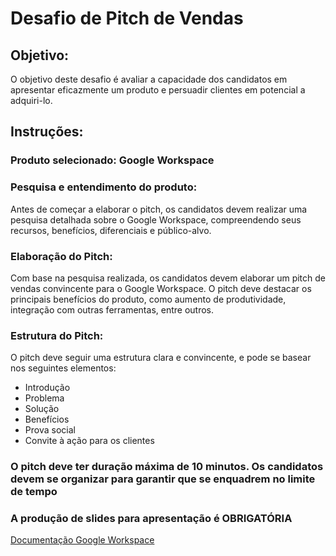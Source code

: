# Desafio de Pitch de Vendas
## Objetivo:
O objetivo deste desafio é avaliar a capacidade dos candidatos em apresentar eficazmente um produto e persuadir clientes em potencial a adquiri-lo.
## Instruções:
### Produto selecionado: Google Workspace
### Pesquisa e entendimento do produto: 
Antes de começar a elaborar o pitch, os candidatos devem realizar uma pesquisa detalhada sobre o Google Workspace, compreendendo seus recursos, benefícios, diferenciais e público-alvo.

### Elaboração do Pitch: 
Com base na pesquisa realizada, os candidatos devem elaborar um pitch de vendas convincente para o Google Workspace. O pitch deve destacar os principais benefícios do produto, como aumento de produtividade, integração com outras ferramentas, entre outros.

### Estrutura do Pitch: 
O pitch deve seguir uma estrutura clara e convincente, e pode se basear nos seguintes elementos:
* Introdução
* Problema
* Solução
* Benefícios
* Prova social
* Convite à ação para os clientes
### O pitch deve ter duração máxima de 10 minutos. Os candidatos devem se organizar para garantir que se enquadrem no limite de tempo
### A produção de slides para apresentação é OBRIGATÓRIA
[Documentação Google Workspace](https://workspace.google.com/intl/pt-BR/)




